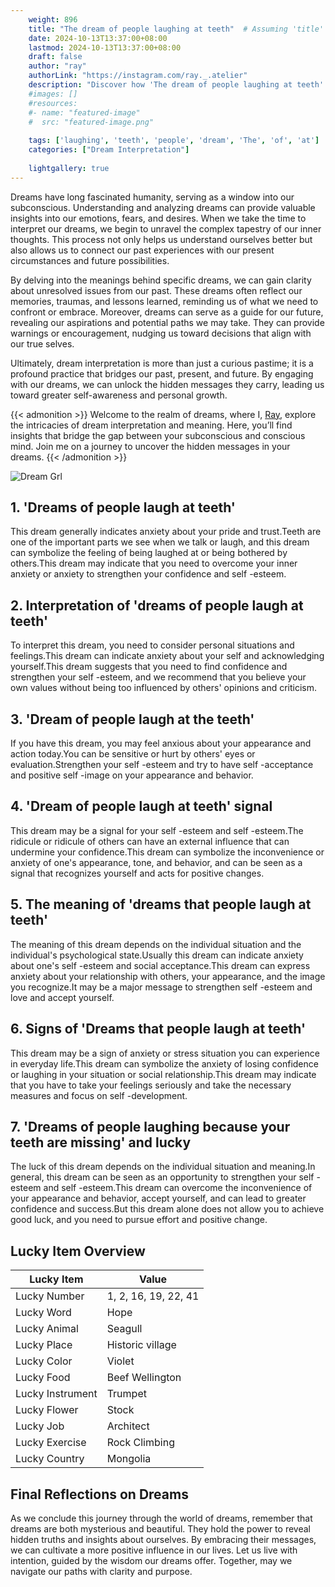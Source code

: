 ```yaml
---
    weight: 896
    title: "The dream of people laughing at teeth"  # Assuming 'title' column exists
    date: 2024-10-13T13:37:00+08:00
    lastmod: 2024-10-13T13:37:00+08:00
    draft: false
    author: "ray"
    authorLink: "https://instagram.com/ray._.atelier"
    description: "Discover how 'The dream of people laughing at teeth' can interpret your future and uncover its significant meanings in your life."
    #images: []
    #resources:
    #- name: "featured-image"
    #  src: "featured-image.png"
    
    tags: ['laughing', 'teeth', 'people', 'dream', 'The', 'of', 'at']
    categories: ["Dream Interpretation"]
    
    lightgallery: true
---
```

    
Dreams have long fascinated humanity, serving as a window into our subconscious. Understanding and analyzing dreams can provide valuable insights into our emotions, fears, and desires. When we take the time to interpret our dreams, we begin to unravel the complex tapestry of our inner thoughts. This process not only helps us understand ourselves better but also allows us to connect our past experiences with our present circumstances and future possibilities.

By delving into the meanings behind specific dreams, we can gain clarity about unresolved issues from our past. These dreams often reflect our memories, traumas, and lessons learned, reminding us of what we need to confront or embrace. Moreover, dreams can serve as a guide for our future, revealing our aspirations and potential paths we may take. They can provide warnings or encouragement, nudging us toward decisions that align with our true selves.

Ultimately, dream interpretation is more than just a curious pastime; it is a profound practice that bridges our past, present, and future. By engaging with our dreams, we can unlock the hidden messages they carry, leading us toward greater self-awareness and personal growth.

{{< admonition >}}
Welcome to the realm of dreams, where I, [Ray](https://instagram.com/ray._.atelier), explore the intricacies of dream interpretation and meaning. Here, you’ll find insights that bridge the gap between your subconscious and conscious mind. Join me on a journey to uncover the hidden messages in your dreams.
{{< /admonition >}}

![Dream Grl](https://cdn.pixabay.com/photo/2017/11/02/03/35/gothic-2910057_1280.jpg "Dream Grl")

## 1. 'Dreams of people laugh at teeth'
This dream generally indicates anxiety about your pride and trust.Teeth are one of the important parts we see when we talk or laugh, and this dream can symbolize the feeling of being laughed at or being bothered by others.This dream may indicate that you need to overcome your inner anxiety or anxiety to strengthen your confidence and self -esteem.

## 2. Interpretation of 'dreams of people laugh at teeth'
To interpret this dream, you need to consider personal situations and feelings.This dream can indicate anxiety about your self and acknowledging yourself.This dream suggests that you need to find confidence and strengthen your self -esteem, and we recommend that you believe your own values without being too influenced by others' opinions and criticism.

## 3. 'Dream of people laugh at the teeth'
If you have this dream, you may feel anxious about your appearance and action today.You can be sensitive or hurt by others' eyes or evaluation.Strengthen your self -esteem and try to have self -acceptance and positive self -image on your appearance and behavior.

## 4. 'Dream of people laugh at teeth' signal
This dream may be a signal for your self -esteem and self -esteem.The ridicule or ridicule of others can have an external influence that can undermine your confidence.This dream can symbolize the inconvenience or anxiety of one's appearance, tone, and behavior, and can be seen as a signal that recognizes yourself and acts for positive changes.

## 5. The meaning of 'dreams that people laugh at teeth'
The meaning of this dream depends on the individual situation and the individual's psychological state.Usually this dream can indicate anxiety about one's self -esteem and social acceptance.This dream can express anxiety about your relationship with others, your appearance, and the image you recognize.It may be a major message to strengthen self -esteem and love and accept yourself.

## 6. Signs of 'Dreams that people laugh at teeth'
This dream may be a sign of anxiety or stress situation you can experience in everyday life.This dream can symbolize the anxiety of losing confidence or laughing in your situation or social relationship.This dream may indicate that you have to take your feelings seriously and take the necessary measures and focus on self -development.

## 7. 'Dreams of people laughing because your teeth are missing' and lucky
The luck of this dream depends on the individual situation and meaning.In general, this dream can be seen as an opportunity to strengthen your self -esteem and self -esteem.This dream can overcome the inconvenience of your appearance and behavior, accept yourself, and can lead to greater confidence and success.But this dream alone does not allow you to achieve good luck, and you need to pursue effort and positive change.

## Lucky Item Overview
| Lucky Item          | Value              |
|---------------|--------------------|
| Lucky Number        | 1, 2, 16, 19, 22, 41  |
| Lucky Word          | Hope |
| Lucky Animal        | Seagull |
| Lucky Place         | Historic village     |
| Lucky Color         | Violet     |
| Lucky Food          | Beef Wellington      |
| Lucky Instrument    | Trumpet |
| Lucky Flower        | Stock    |
| Lucky Job           | Architect       |
| Lucky Exercise      | Rock Climbing  |
| Lucky Country       | Mongolia    |


##  Final Reflections on Dreams

As we conclude this journey through the world of dreams, remember that dreams are both mysterious and beautiful. They hold the power to reveal hidden truths and insights about ourselves. By embracing their messages, we can cultivate a more positive influence in our lives. Let us live with intention, guided by the wisdom our dreams offer. Together, may we navigate our paths with clarity and purpose.
